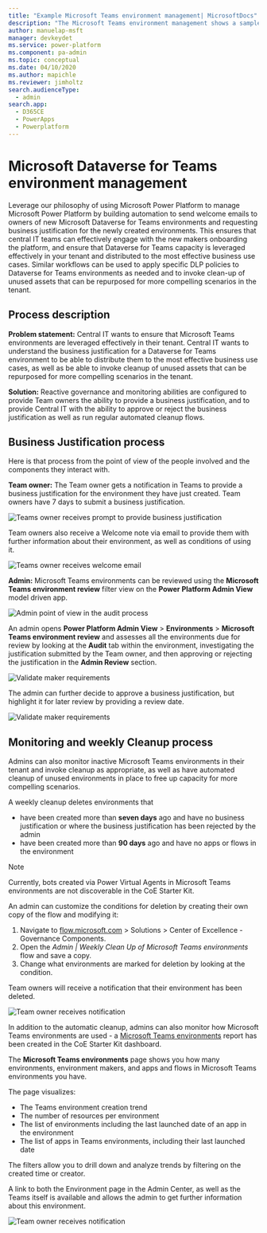 ```yaml
---
title: "Example Microsoft Teams environment management| MicrosoftDocs"
description: "The Microsoft Teams environment management shows a sample process of managing Microsoft Teams environments with the Power Platform."
author: manuelap-msft
manager: devkeydet
ms.service: power-platform
ms.component: pa-admin
ms.topic: conceptual
ms.date: 04/10/2020
ms.author: mapichle
ms.reviewer: jimholtz
search.audienceType: 
  - admin
search.app: 
  - D365CE
  - PowerApps
  - Powerplatform
---
```

# Microsoft Dataverse for Teams environment management

Leverage our philosophy of using Microsoft Power Platform to manage Microsoft Power Platform by building automation to send welcome emails to owners of new Microsoft Dataverse for Teams environments and requesting business justification for the newly created environments. This ensures that central IT teams can effectively engage with the new makers onboarding the platform, and ensure that Dataverse for Teams capacity is leveraged effectively in your tenant and distributed to the most effective business use cases. Similar workflows can be used to apply specific DLP policies to Dataverse for Teams environments as needed and to invoke clean-up of unused assets that can be repurposed for more compelling scenarios in the tenant.

## Process description

**Problem statement:** Central IT wants to ensure that Microsoft Teams environments are leveraged effectively in their tenant. Central IT wants to understand the business justification for a Dataverse for Teams environment to be able to distribute them to the most effective business use cases, as well as be able to invoke cleanup of unused assets that can be repurposed for more compelling scenarios in the tenant.

**Solution:** Reactive governance and monitoring abilities are configured to provide Team owners the ability to provide a business justification, and to provide Central IT with the ability to approve or reject the business justification as well as run regular automated cleanup flows.

## Business Justification process

Here is that process from the point of view of the people involved and the components they interact with.

**Team owner:** The Team owner gets a notification in Teams to provide a business justification for the environment they have just created. Team owners have 7 days to submit a business justification.

![Teams owner receives prompt to provide business justification](media/teams-1.png "Teams owner receives prompt to provide business justification")

Team owners also receive a Welcome note via email to provide them with further information about their environment, as well as conditions of using it.

![Teams owner receives welcome email](media/teams-3.png "Teams owner receives welcome email")

**Admin:** Microsoft Teams environments can be reviewed using the **Microsoft Teams environment review** filter view on the **Power Platform Admin View** model driven app.

![Admin point of view in the audit process](media/teams-4.png "Admin point of view in the audit process")

An admin opens **Power Platform Admin View** > **Environments** > **Microsoft Teams environment review** and assesses all the environments due for review by looking at the **Audit** tab within the environment, investigating the justification submitted by the Team owner, and then approving or rejecting the justification in the **Admin Review** section.

![Validate maker requirements](media/teams-5.png "Validate maker requirements")

The admin can further decide to approve a business justification, but highlight it for later review by providing a review date.

![Validate maker requirements](media/teams-6.png "Validate maker requirements")

## Monitoring and weekly Cleanup process

Admins can also monitor inactive Microsoft Teams environments in their tenant and invoke cleanup as appropriate, as well as have automated cleanup of unused environments in place to free up capacity for more compelling scenarios.

A weekly cleanup deletes environments that

- have been created more than **seven days** ago and have no business justification or where the business justification has been rejected by the admin
- have been created more than **90 days** ago and have no apps or flows in the environment

> [!NOTE]
> Currently, bots created via Power Virtual Agents in Microsoft Teams environments are not discoverable in the CoE Starter Kit.

An admin can customize the conditions for deletion by creating their own copy of the flow and modifying it:

1. Navigate to [flow.microsoft.com](https://flow.microsoft.com) > Solutions > Center of Excellence - Governance Components.
1. Open the *Admin | Weekly Clean Up of Microsoft Teams environments* flow and save a copy.
1. Change what environments are marked for deletion by looking at the condition.

Team owners will receive a notification that their environment has been deleted.

![Team owner receives notification](media/teams-2.png "Team owner receives notification")

In addition to the automatic cleanup, admins can also monitor how Microsoft Teams environments are used - a [Microsoft Teams environments](power-bi-monitor.md) report has been created in the CoE Starter Kit dashboard.

The **Microsoft Teams environments** page shows you how many environments, environment makers, and apps and flows in Microsoft Teams environments you have.

The page visualizes:

- The Teams environment creation trend
- The number of resources per environment
- The list of environments including the last launched date of an app in the environment
- The list of apps in Teams environments, including their last launched date

The filters allow you to drill down and analyze trends by filtering on the created time or creator.

A link to both the Environment page in the Admin Center, as well as the Teams itself is available and allows the admin to get further information about this environment.

![Team owner receives notification](media/pb-6.png "Team owner receives notification")
